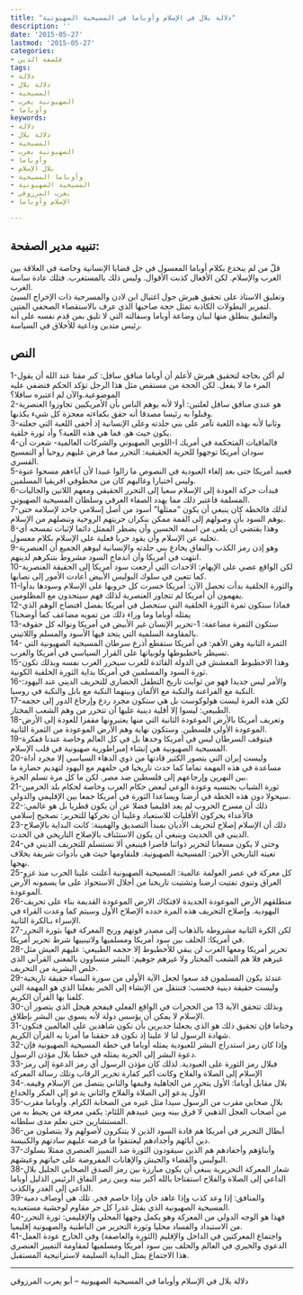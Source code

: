 ```yaml
---
title: "دلالة بلال في الإسلام وأوباما في المسيحية الصهيونية"
description: ''
date: '2015-05-27'
lastmod: '2015-05-27'
categories:
- فلسفة الدين
tags:
- دلالة
- دلالة بلال
- المسيحية
- الصهيونية يعرب
- وأوباما
keywords:
- دلالة
- دلالة بلال
- المسيحية
- الصهيونية يعرب
- وأوباما
- بلال الإسلام
- وأوباما المسيحية
- المسيحية الصهيونية
- يعرب المرزوقي
- الإسلام وأوباما

---
```

## **تنبيه مدير الصفحة:**

قلّ من لم ينخدع بكلام أوباما المعسول في جل قضايا الإنسانية وخاصة في العلاقة بين الغرب والإسلام. لكن الأفعال كذبت الأقوال. وليس ذلك بالمستغرب. فتلك عادة ساسة الغرب.  
وتعليق الاستاذ على تحقيق هيرش حول اغتيال ابن لادن والمسرحية ذات الإخراج السيئ لتمرير البطولات الكاذبة تمثل حجة صاحبها الذي عرف بالاستقصاء الصحفي المتين.  
والتعليق ينطلق منها لبيان وضاعة أوباما وسفالته التي لا تليق بمن قدم نفسه على أنه رئيس متدين وداعية للأخلاق في السياسة.

## **النص**

1-لم أكن بحاجة لتحقيق هيرش لأعلم أن أوباما منافق سافل: كبر مقتا عند الله أن يقول المرء ما لا يفعل. لكن الحجة من مستقص مثل هذا الرجل تؤكد الحكم فتضفي عليه الموضوعية.والآن لم اعتبره سافلا؟  
2-هو عندي منافق سافل لعلتين: أولا لأنه يوهم الناس بأن الأمريكيين تجاوزوا العنصرية وقبلوا به رئيسا مصدقا أنه حقق بكفاءته معجزة كل شيء يكذبها.  
3-وثانيا لأنه بهذه اللعبة تآمر على بني جلدته وعلى الإنسانية إذ أخفى اللعبة التي جعلته يكون حيث هو. فما هي هذه اللعبة؟ وأد ثورة خلقية.  
4-فالمافيات المتحكمة في أمريك ا-اللوبي الصهيوني والشركات العالمية- شعرت أن سودان أمريكا توجهوا للحرية الحقيقية: التحرر مما فرض عليهم روحيا أو التمسيح القسري.  
5-فعبيد أمريكا حتى بعد إلغاء العبودية في النصوص ما زالوا عبيدا لأن آباءهم مسحوا عنوة وليس اختيارا وغالبهم كان من مخطوفي افريقيا المسلمين.  
6-فبدأت حركة العودة إلى الإسلام سعيا إلى التحرر الحقيقي ومعهم اللاتين والجاليات المسلمة فاعتبر ذلك مما يهدد الصفاء العرقي وسلطان المسيحية الصهيوني.  
7-لذلك فالخطة كان ينبغي أن يكون “ممثلَها” أسود من أصل إسلامي جاحد لإسلامه حتى يوهم السود بأن وصولهم إلى القمة ممكن بنكران حريتهم الروحية وتنصلهم من الإسلام.  
8-وهذا يقتضي أن يلغى من اسمه الحسين وأن يضطر الممثل دائما لإثبات تمسحه أي تخليه عن الإسلام وأن يقود حربا فعلية على الإسلام بكلام معسول.  
9-وهو إذن رمز الكذب والنفاق يخادع بني جلدته والإنسانية ليوهم الجميع أن العنصرية انتهت في أمريكا وأن اندماج السود مشروط بتنكرهم لدينهم.  
10-لكن الواقع عصي على الإيهام: الاحداث التي أرجعت سود أمريكا إلى الحقيقة العنصرية كما تتعين في سلوك البوليس الأبيض أعادت الأمور إلى نصابها.  
11-والثورة الخلقية بدأت تحصل الآن: أمريكا خسرت كل حروبها على الإسلام وسودها بدأوا يفهمون أن أمريكا لم تتجاوز العنصرية لذلك فهم سيتحدون مع المظلومين.  
12-فماذا ستكون ثمرة الثورة الخلقية التي ستحصل في أمريكا بفضل افتضاح الوهم الذي يمثله أوباما وما وراء ذلك من تمويه مضاعف كما أوضحنا؟  
13-ستكون الثمرة مضاعفة: 1-تحرير الإنسان غير الأبيض في أمريكا ونواله كل حقوقه بالمقاومة السلمية التي يتحد فيها الأسود والمسلم واللاتيني.  
14- الثمرة الثانية وهي الأهم: في أمريكا ستقطع أذرع سرطان المسيحية الصهيونية التي تسيطر باخطبوطها ولوبياتها على القرار السياسي في أمريكا والغرب.  
15-وهذا الاخطبوط المعشش في الدولة القائدة للغرب سيحرر الغرب نفسه وبذلك تكون ثورة السود والمسلمين في أمريكا بداية الثورة الخلقية الكونية.  
16-والأمر ليس جديدا فهو من ثوابت تاريخ التطفل الحضاري للتحريف الديني عند اليهود: النكبة مع الفراعنة والنكبة مع الألمان وبينهما النكبة مع بابل والنكبة في روسيا.  
17-لكن هذه المرة ليست هولوكوست بل هي ستكون مجرد ردع وإرجاع الدور إلى حجمه الطبيعي: ليسوا إلا أقلية دينية عليها أن تتحرر من وهم الشعب المختار.  
18-وتعريف أمريكا بالأرض الموعودة الثانية التي منها يعتبرونها مقفزا للعودة إلى الأرض الموعودة الأولى فلسطين. وستكون نهاية وهم الأرض الموعودة من الثمرة الثانية.  
19-فيتوقف السرطان ليس في أمريكا وحدها بل في كل العالم وخاصة عندنا ففكرة المسيحية الصهيونية هي إنشاء إمبراطورية صهيونية في قلب الإسلام.  
20-وليست إيران التي يتصور الكثير قادتها من ذوي الدهاء السياسي إلا مجرد أداة مساعدة في هذه المهمة تماما كما حدث تاريخيا في حلفهم مع اليهود لتهديم حضارة ما بين النهرين وإرجاعهم إلى فلسطين ضد مصر. لكن ما كل مرة تسلم الجرة.  
21-ثورة الشباب بجنسيه وعودة الوعي لبعض حكام العرب وخاصة لحكام بلد الحرمين سيحولا دون هذه الخطة في أرضنا ويساعدا الثورة في أمريكا جمعا بين الإقليمي والدولي.  
22-ذلك أن مسرح الحروب لم يعد اقليميا فضلا عن أن يكون قطريا بل هو عالمي: فالأعداء يحركون الأقليات للاستعباد وعلينا أن نحركها للتحرير: تصحيح إسلامي  
23-ذلك أن الإسلام إصلاح لتحريف الأديان بمبدأ التصديق والهمينة: كانت البداية بالإصلاح الديني في الحديث وينبغي أن يكون الاستئناف بالإصلاح التاريخي في الحدث.  
24-وحتى لا يكون مسعانا لتحرير ذواتنا قاصرا فينبغي ألا نستسلم للتحريف الديني في تعينه التاريخي الأخير: المسيحية الصهيونية. فلنقاومها حيث هي بأدوات شريفة بخلاف نهجها.  
25-كل معركة في عصر العولمة عالمية: المسيحية الصهيونية أعلنت علينا الحرب منذ غزو العراق وتنوي تفتيت ارضنا وتشتيت تاريخنا من أجلال الاستحواذ على ما يسمونه الأرض الموعودة.  
26-منطلقهم الأرض الموعودة الجديدة لافتكاك الارض الموعودة القديمة بناء على تحريف اليهودية. وإصلاح التحريف هذه المرة حدده الإصلاح الأول وسيتم كما وعدت القراء في الإسراء بـالكرة الثانية.  
27-لكن الكرة الثانية مشروطة بالذهاب إلى مصدر قوتهم وربح المعركة فيها بثورة التحرر في أمريكا: الحلف بين سود أمريكا ومسلميها ولاتينييها شرط تحرير أمريكا.  
28-تحرير أمريكا ومعها الغرب لن يبقي للأخطبوط إلا حجمه الطبيعي: عليهم العيش مثل غيرهم فلا هم الشعب المختار ولا غيرهم جوهيم: البشر متساوون بالمعنى القرآني الذي خلص البشرية من التحريف.  
29-عندئذ يكون المسلمون قد سعوا لجعل الآية الأولى من سورة النساء حقيقة تاريخية وليست حقيقة دينية فحسب: فتنتقل من الإنشاء إلى الخبر بفعلنا الذي هو المهمة التي كلفنا بها القرآن الكريم.  
30-وبذلك تتحقق الآية 13 من الحجرات في الواقع الفعلي فيفحم هيجل الذي يتصور أن الإسلام لا يمكن أن يؤسس دولة لأنه يسوي بين البشر بإطلاق.  
31-وختاما فإن تحقيق ذلك هو الذي يجعلنا جديرين بأن نكون شاهدين على العالمين فتكون شهادة الرسول لنا لا علينا إذ نكون قد حققنا ما أمرنا به القرآن الكريم.  
32-وإذا كان رمز استدراج البشر للعبودية يمثله أوباما في خطة المسيحية الصهيونية فإن دعوة البشر إلى الحربة يمثله في خطنا بلال مؤذن الرسول.  
33-فبلال رمز الثورة على العبودية. لذلك كان مؤذن الرسول أي رمز الدعوة إلى رمز الإسلام إلى الصلاة والفلاح وكانت أكبر كفارة تحرير الرقاب وتلك رسالة المعركة  
34-بلال مقابل أوباما: الأول يتحرر من الجاهلية وقيمها والثاني يتنصل من الإسلام وقيمه. الأول يدعو إلى الصلاة والفلاح والثاني يدعو إلى المكر والخداع  
35-بلال صحابي مقرب من الرسول سيدا مثل غيره من الصحابة الكرام. وأوباما مقرب من أصحاب العجل الذهبي لا فرق بينه وبين عبيدهم اللئام: يكفي معرفة من يحيط به من المستشارين حتى نعلم مدى سلطانه.  
36-أبطال التحرير في أمريكا هم قادة السود الذين لا يتنكرون لأصولهم ولا يتنصلون من دين آبائهم وأجدادهم ليعتنقوا ما فرضه عليهم سادتهم والكنيسة.  
37-وأبناؤهم وأحفادهم هم الذين سيقودون الثورة ضد التمييز العنصري ممثلا بسلوك البوليس والقضاء والجيش والإهانات المفروضة على حياتهم وعيشهم.  
38-شعار المعركة التحريرية ينبغي أن يكون مبارزة بين رمز الصدق الصحابي الجليل بلال الداعي إلى الصلاة والفلاح استفتاحا بالله أكبر بينه وبين رمز النفاق الرئيس الذليل أوباما الداعي إلى الغدر والكذب.  
39-والمنافق: إذا وعد كذب وإذا عاهد خان وإذا خاصم فجر. تلك هي أوصاف دمية المسيحية الصهيونية الذي يقتل غدرا كل حر مقاوم لوحشية مستعبديه.  
40-فهذا هو الوجه الدولي من المعركة وهو يكمل وجهها المحلي والإقليمي: ثورة التحرر من الاستبداد والفساد محليا وثورة التحرير من الباطنية والصهيونية إقليميا.  
41-واجتماع المعركتين في الداخل والإقليم (الثورة والعاصفة) وفي الخارج عودة العمل الدعوي والخيري في العالم والحلف بين سود أمريكا ومسلميها لمقاومة التمييز العنصري هذا الاجتماع يمثل البداية السليمة لاستراتيجية المستقبل.

---

دلالة بلال في الإسلام وأوباما في المسيحية الصهيونية – أبو يعرب المرزوقي

###